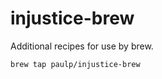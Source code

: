 injustice-brew
==============

Additional recipes for use by brew.

```
brew tap paulp/injustice-brew
```

